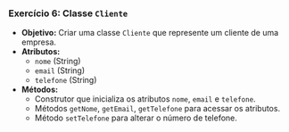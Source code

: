 ### Exercício 6: Classe `Cliente`

- **Objetivo:** Criar uma classe `Cliente` que represente um cliente de uma empresa.
- **Atributos:**
  - `nome` (String)
  - `email` (String)
  - `telefone` (String)
- **Métodos:**
  - Construtor que inicializa os atributos `nome`, `email` e `telefone`.
  - Métodos `getNome`, `getEmail`, `getTelefone` para acessar os atributos.
  - Método `setTelefone` para alterar o número de telefone.

